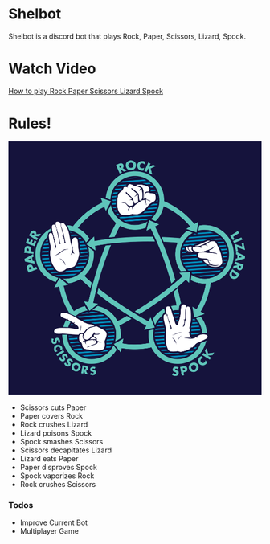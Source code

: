 # Shelbot
Shelbot is a discord bot that plays Rock, Paper, Scissors, Lizard, Spock.

# Watch Video
[How to play Rock Paper Scissors Lizard Spock](https://youtu.be/zjoVuV8EeOU)

# Rules!
![Rock-Paper-Scissors-Lizard-Spock-Rules](https://github.com/iampratiktandel/rock-paper-scissor-bot/blob/master/logo/shelbot-logo.png?raw=true)

  - Scissors cuts Paper
  - Paper covers Rock
  - Rock crushes Lizard
  - Lizard poisons Spock
  - Spock smashes Scissors
  - Scissors decapitates Lizard
  - Lizard eats Paper
  - Paper disproves Spock
  - Spock vaporizes Rock
  - Rock crushes Scissors

### Todos

 - Improve Current Bot
 - Multiplayer Game